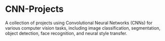 # CNN-Projects
A collection of projects using Convolutional Neural Networks (CNNs) for various computer vision tasks, including image classification, segmentation, object detection, face recognition, and neural style transfer.
